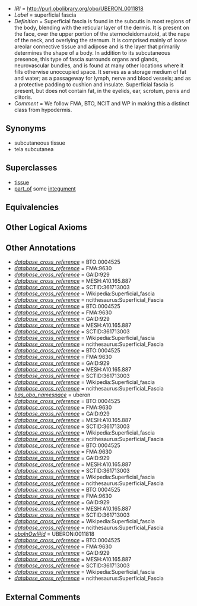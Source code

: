 * *IRI* = http://purl.obolibrary.org/obo/UBERON_0011818
 * *Label* = superficial fascia
 * *Definition* = Superficial fascia is found in the subcutis in most regions of the body, blending with the reticular layer of the dermis. It is present on the face, over the upper portion of the sternocleidomastoid, at the nape of the neck, and overlying the sternum. It is comprised mainly of loose areolar connective tissue and adipose and is the layer that primarily determines the shape of a body. In addition to its subcutaneous presence, this type of fascia surrounds organs and glands, neurovascular bundles, and is found at many other locations where it fills otherwise unoccupied space. It serves as a storage medium of fat and water; as a passageway for lymph, nerve and blood vessels; and as a protective padding to cushion and insulate. Superficial fascia is present, but does not contain fat, in the eyelids, ear, scrotum, penis and clitoris.
 * *Comment* = We follow FMA, BTO, NCIT and WP in making this a distinct class from hypodermis.

## Synonyms

 * subcutaneous tissue
 * tela subcutanea

## Superclasses

 * [tissue](../../UBERON/79/UBERON_0000479.md)
 * [part_of](../../BFO/50/BFO_0000050.md) some [integument](../../UBERON/99/UBERON_0002199.md)

## Equivalencies


## Other Logical Axioms


## Other Annotations

 * *[database_cross_reference](../../ef/oboInOwl#hasDbXref.md)* = BTO:0004525
 * *[database_cross_reference](../../ef/oboInOwl#hasDbXref.md)* = FMA:9630
 * *[database_cross_reference](../../ef/oboInOwl#hasDbXref.md)* = GAID:929
 * *[database_cross_reference](../../ef/oboInOwl#hasDbXref.md)* = MESH:A10.165.887
 * *[database_cross_reference](../../ef/oboInOwl#hasDbXref.md)* = SCTID:361713003
 * *[database_cross_reference](../../ef/oboInOwl#hasDbXref.md)* = Wikipedia:Superficial_fascia
 * *[database_cross_reference](../../ef/oboInOwl#hasDbXref.md)* = ncithesaurus:Superficial_Fascia
 * *[database_cross_reference](../../ef/oboInOwl#hasDbXref.md)* = BTO:0004525
 * *[database_cross_reference](../../ef/oboInOwl#hasDbXref.md)* = FMA:9630
 * *[database_cross_reference](../../ef/oboInOwl#hasDbXref.md)* = GAID:929
 * *[database_cross_reference](../../ef/oboInOwl#hasDbXref.md)* = MESH:A10.165.887
 * *[database_cross_reference](../../ef/oboInOwl#hasDbXref.md)* = SCTID:361713003
 * *[database_cross_reference](../../ef/oboInOwl#hasDbXref.md)* = Wikipedia:Superficial_fascia
 * *[database_cross_reference](../../ef/oboInOwl#hasDbXref.md)* = ncithesaurus:Superficial_Fascia
 * *[database_cross_reference](../../ef/oboInOwl#hasDbXref.md)* = BTO:0004525
 * *[database_cross_reference](../../ef/oboInOwl#hasDbXref.md)* = FMA:9630
 * *[database_cross_reference](../../ef/oboInOwl#hasDbXref.md)* = GAID:929
 * *[database_cross_reference](../../ef/oboInOwl#hasDbXref.md)* = MESH:A10.165.887
 * *[database_cross_reference](../../ef/oboInOwl#hasDbXref.md)* = SCTID:361713003
 * *[database_cross_reference](../../ef/oboInOwl#hasDbXref.md)* = Wikipedia:Superficial_fascia
 * *[database_cross_reference](../../ef/oboInOwl#hasDbXref.md)* = ncithesaurus:Superficial_Fascia
 * *[has_obo_namespace](../../ce/oboInOwl#hasOBONamespace.md)* = uberon
 * *[database_cross_reference](../../ef/oboInOwl#hasDbXref.md)* = BTO:0004525
 * *[database_cross_reference](../../ef/oboInOwl#hasDbXref.md)* = FMA:9630
 * *[database_cross_reference](../../ef/oboInOwl#hasDbXref.md)* = GAID:929
 * *[database_cross_reference](../../ef/oboInOwl#hasDbXref.md)* = MESH:A10.165.887
 * *[database_cross_reference](../../ef/oboInOwl#hasDbXref.md)* = SCTID:361713003
 * *[database_cross_reference](../../ef/oboInOwl#hasDbXref.md)* = Wikipedia:Superficial_fascia
 * *[database_cross_reference](../../ef/oboInOwl#hasDbXref.md)* = ncithesaurus:Superficial_Fascia
 * *[database_cross_reference](../../ef/oboInOwl#hasDbXref.md)* = BTO:0004525
 * *[database_cross_reference](../../ef/oboInOwl#hasDbXref.md)* = FMA:9630
 * *[database_cross_reference](../../ef/oboInOwl#hasDbXref.md)* = GAID:929
 * *[database_cross_reference](../../ef/oboInOwl#hasDbXref.md)* = MESH:A10.165.887
 * *[database_cross_reference](../../ef/oboInOwl#hasDbXref.md)* = SCTID:361713003
 * *[database_cross_reference](../../ef/oboInOwl#hasDbXref.md)* = Wikipedia:Superficial_fascia
 * *[database_cross_reference](../../ef/oboInOwl#hasDbXref.md)* = ncithesaurus:Superficial_Fascia
 * *[database_cross_reference](../../ef/oboInOwl#hasDbXref.md)* = BTO:0004525
 * *[database_cross_reference](../../ef/oboInOwl#hasDbXref.md)* = FMA:9630
 * *[database_cross_reference](../../ef/oboInOwl#hasDbXref.md)* = GAID:929
 * *[database_cross_reference](../../ef/oboInOwl#hasDbXref.md)* = MESH:A10.165.887
 * *[database_cross_reference](../../ef/oboInOwl#hasDbXref.md)* = SCTID:361713003
 * *[database_cross_reference](../../ef/oboInOwl#hasDbXref.md)* = Wikipedia:Superficial_fascia
 * *[database_cross_reference](../../ef/oboInOwl#hasDbXref.md)* = ncithesaurus:Superficial_Fascia
 * *[oboInOwl#id](../../id/oboInOwl#id.md)* = UBERON:0011818
 * *[database_cross_reference](../../ef/oboInOwl#hasDbXref.md)* = BTO:0004525
 * *[database_cross_reference](../../ef/oboInOwl#hasDbXref.md)* = FMA:9630
 * *[database_cross_reference](../../ef/oboInOwl#hasDbXref.md)* = GAID:929
 * *[database_cross_reference](../../ef/oboInOwl#hasDbXref.md)* = MESH:A10.165.887
 * *[database_cross_reference](../../ef/oboInOwl#hasDbXref.md)* = SCTID:361713003
 * *[database_cross_reference](../../ef/oboInOwl#hasDbXref.md)* = Wikipedia:Superficial_fascia
 * *[database_cross_reference](../../ef/oboInOwl#hasDbXref.md)* = ncithesaurus:Superficial_Fascia

## External Comments

